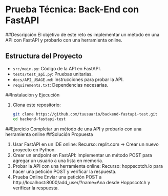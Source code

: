 # Prueba Técnica: Back-End con FastAPI

##Descripción
El objetivo de este reto es implementar un método en una API con FastAPI y probarlo con una herramienta online.

## Estructura del Proyecto
- `src/main.py`: Código de la API en FastAPI.
- `tests/test_api.py`: Pruebas unitarias.
- `docs/API_USAGE.md`: Instrucciones para probar la API.
- `requirements.txt`: Dependencias necesarias.

##Instalación y Ejecución
1. Clona este repositorio:
   ```sh
   git clone https://github.com/tuusuario/backend-fastapi-test.git
   cd backend-fastapi-test

##Ejercicio
Completar un método de una API y probarlo con una herramienta online
##Solución Propuesta
1. Usar FastAPI en un IDE online:
Recurso: replit.com → Crear un nuevo proyecto en Python.
2. Crear un endpoint en FastAPI:
Implementar un método POST para agregar un usuario a una lista en memoria.
3. Probar la API con una herramienta online:
Recurso: hoppscotch.io para hacer una petición POST y verificar la respuesta.
4. Prueba Online
Enviar una petición POST a http://localhost:8000/add_user/?name=Ana desde Hoppscotch y verificar la respuesta.

